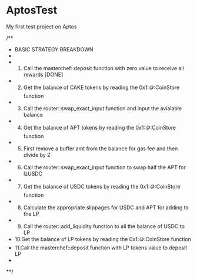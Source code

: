 # AptosTest
My first test project on Aptos

/**
 * BASIC STRATEGY BREAKDOWN
 *
 * 1. Call the masterchef::deposit function with zero value to receive all rewards [DONE]
 * 2. Get the balance of CAKE tokens by reading the 0x1::coin::CoinStore function
 * 3. Call the router::swap_exact_input function and input the avialable balance
 * 4. Get the balance of APT tokens by reading the 0x1::coin::CoinStore function
 * 5. First remove a buffer amt from the balance for gas fee and then divide by 2
 * 6. Call the router::swap_exact_input function to swap half the APT for lzUSDC
 * 7. Get the balance of USDC tokens by reading the 0x1::coin::CoinStore function
 * 8. Calculate the appropriate slippages for USDC and APT for adding to the LP
 * 9. Call the router::add_liquidity function to all the balance of USDC to LP
 * 10.Get the balance of LP tokens by reading the 0x1::coin::CoinStore function
 * 11.Call the masterchef::deposit function with LP tokens value to deposit LP
 *
 **/
